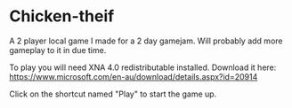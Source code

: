 # Chicken-theif

A 2 player local game I made for a 2 day gamejam. Will probably add more gameplay to it in due time.

To play you will need XNA 4.0 redistributable installed.
Download it here:
https://www.microsoft.com/en-au/download/details.aspx?id=20914

Click on the shortcut named "Play" to start the game up.

